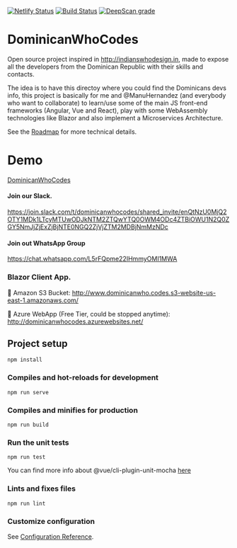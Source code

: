 [![Netlify Status](https://api.netlify.com/api/v1/badges/6a98b519-68a7-4056-9af3-1cd521e64fe5/deploy-status)](https://app.netlify.com/sites/dominicanwhocodes/deploys)
[![Build Status](https://travis-ci.com/VueDominicana/DominicanWhoCodes.svg?branch=master)](https://travis-ci.com/VueDominicana/DominicanWhoCodes)
[![DeepScan grade](https://deepscan.io/api/teams/6249/projects/8145/branches/92590/badge/grade.svg)](https://deepscan.io/dashboard#view=project&tid=6249&pid=8145&bid=92590)

# DominicanWhoCodes

Open source project inspired in http://indianswhodesign.in, made to expose all the developers from the Dominican Republic with their skills and contacts.

The idea is to have this directoy where you could find the Dominicans devs info, this project is basically for me and @ManuHernandez (and everybody who want to collaborate) to learn/use some of the main JS front-end frameworks (Angular, Vue and React), play with some WebAssembly technologies like Blazor and also implement a Microservices Architecture.

See the [Roadmap](https://github.com/AngelGarcia13/DominicanWhoCodes/blob/master/Roadmap.md) for more technical details.

# Demo

[DominicanWhoCodes](https://dominicanwhocodes.netlify.com)

#### Join our Slack.

https://join.slack.com/t/dominicanwhocodes/shared_invite/enQtNzU0MjQ2OTY1MDk1LTcyMTUwODJkNTM2ZTQwYTQ0OWM4ODc4ZTBiOWU1N2Q0ZGY5NmJjZjExZjBjNTE0NGQ2ZjVjZTM2MDBjNmMzNDc

#### Join out WhatsApp Group

https://chat.whatsapp.com/L5rFQpme22IHmmyOMI1MWA

### Blazor Client App.

🚀 Amazon S3 Bucket: http://www.dominicanwho.codes.s3-website-us-east-1.amazonaws.com/

🚀 Azure WebApp (Free Tier, could be stopped anytime): http://dominicanwhocodes.azurewebsites.net/

## Project setup

```
npm install
```

### Compiles and hot-reloads for development

```
npm run serve
```

### Compiles and minifies for production

```
npm run build
```

### Run the unit tests

```
npm run test
```

You can find more info about @vue/cli-plugin-unit-mocha [here](https://github.com/vuejs/vue-cli/blob/dev/docs/core-plugins/unit-mocha.md#vuecli-plugin-unit-mocha)

### Lints and fixes files

```
npm run lint
```

### Customize configuration

See [Configuration Reference](https://cli.vuejs.org/config/).
